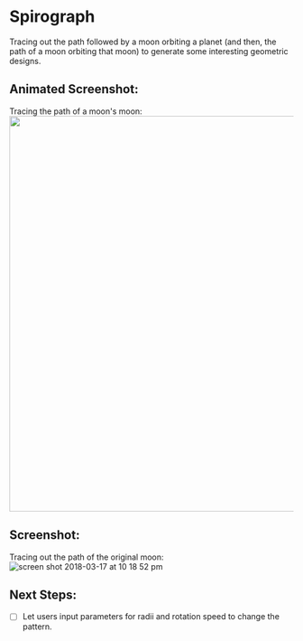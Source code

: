 # Spirograph
Tracing out the path followed by a moon orbiting a planet (and then, the path of a moon orbiting that moon) to generate some interesting geometric designs.

## Animated Screenshot:
Tracing the path of a moon's moon:
<img src="http://media.giphy.com/media/2UETT0QpZppREFmNyw/giphy.gif" width="700px">

## Screenshot:
Tracing out the path of the original moon:
![screen shot 2018-03-17 at 10 18 52 pm](https://user-images.githubusercontent.com/29472568/37562271-62ef2e52-2a32-11e8-8d53-341577f9fb9c.png)

## Next Steps:
- [ ] Let users input parameters for radii and rotation speed to change the pattern.
